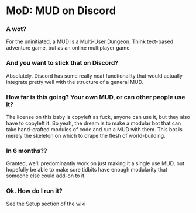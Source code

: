 # MoD: MUD on Discord

### A wot?
For the uninitiated, a MUD is a Multi-User Dungeon. Think text-based adventure game, but as an online multiplayer game
### And you want to stick that on Discord?
Absolutely. Discord has some really neat functionality that would actually integrate pretty well with the structure of a general MUD. 
### How far is this going? Your own MUD, or can other people use it?
The license on this baby is copyleft as fuck, anyone can use it, but they also have to copyleft it. So yeah, the dream is to make a modular bot that can take hand-crafted modules of code and run a MUD with them. This bot is merely the skeleton on which to drape the flesh of world-building.
### In 6 months??
Granted, we'll predominantly work on just making it a single use MUD, but hopefully be able to make sure tidbits have enough modularity that someone else could add-on to it.
### Ok. How do I run it?
See the Setup section of the wiki
